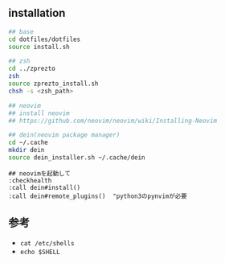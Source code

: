 ## installation
```sh
## base
cd dotfiles/dotfiles
source install.sh
```
```sh
## zsh
cd ../zprezto
zsh
source zprezto_install.sh
chsh -s <zsh_path>
```
```sh
## neovim
## install neovim
## https://github.com/neovim/neovim/wiki/Installing-Neovim
```
```sh
## dein(neovim package manager)
cd ~/.cache
mkdir dein
source dein_installer.sh ~/.cache/dein
```
```vim
## neovimを起動して
:checkhealth
:call dein#install()
:call dein#remote_plugins()  "python3のpynvimが必要
```

## 参考
* `cat /etc/shells` 
* `echo $SHELL`
